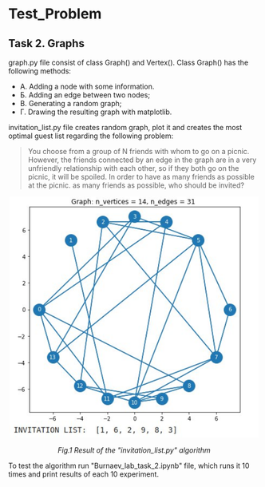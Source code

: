 # Test_Problem


## Task 2. Graphs

graph.py file consist of class Graph() and Vertex(). Class Graph() has the following methods:
- А. Adding a node with some information.
- Б. Adding an edge between two nodes;
- B. Generating a random graph;
- Г. Drawing the resulting graph with matplotlib.

invitation_list.py file creates random graph, plot it and creates the most optimal guest list regarding the following problem:

> You choose from a group of N friends with whom to go on a picnic. However, the friends connected by an edge in the graph are in a very unfriendly relationship with each other, so if they both go on the picnic, it will be spoiled. In order to have as many friends as possible at the picnic. as many friends as possible, who should be invited?


<p align="center">
  <img src="figures/result_task_2.jpeg" width="500">
</p>
<p align="center">   
   <em> Fig.1 Result of the "invitation_list.py" algorithm </em>
</p>

To test the algorithm run "Burnaev_lab_task_2.ipynb" file, which runs it 10 times and print results of each 10 experiment. 
